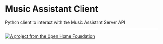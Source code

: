 # Music Assistant Client

Python client to interact with the Music Assistant Server API

---

[![A project from the Open Home Foundation](https://www.openhomefoundation.org/badges/ohf-project.png)](https://www.openhomefoundation.org/)
